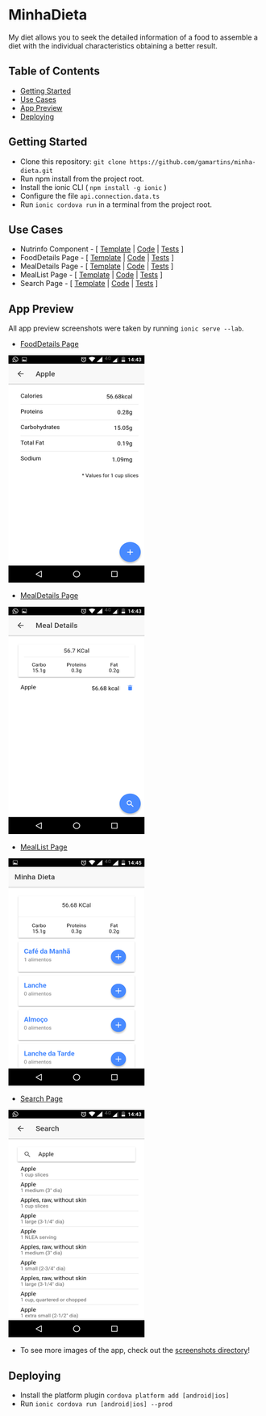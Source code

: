 # MinhaDieta
My diet allows you to seek the detailed information of a food to assemble a diet with the individual characteristics obtaining a better result.

## Table of Contents
 - [Getting Started](#getting-started)
 - [Use Cases](#use-cases)
 - [App Preview](#app-preview)
 - [Deploying](#deploying)

## Getting Started
* Clone this repository: `git clone https://github.com/gamartins/minha-dieta.git`
* Run npm install from the project root.
* Install the ionic CLI ( `npm install -g ionic` )
* Configure the file `api.connection.data.ts`
* Run `ionic cordova run` in a terminal from the project root.

## Use Cases
* Nutrinfo Component - [ [Template](https://github.com/gamartins/minha-dieta/blob/master/src/components/nutrinfo-card/nutrinfo-card.html) | [Code](https://github.com/gamartins/minha-dieta/blob/master/src/components/nutrinfo-card/nutrinfo-card.ts) | [Tests](https://github.com/gamartins/minha-dieta/blob/master/src/components/nutrinfo-card/nutrinfo-card.spec.ts) ]
* FoodDetails Page - [ [Template](https://github.com/gamartins/minha-dieta/blob/master/src/pages/food-details/food-details.html) | [Code](https://github.com/gamartins/minha-dieta/blob/master/src/pages/food-details/food-details.ts) | [Tests](https://github.com/gamartins/minha-dieta/blob/master/src/pages/food-details/food-details.spec.ts) ]
* MealDetails Page - [ [Template](https://github.com/gamartins/minha-dieta/blob/master/src/pages/meal-details/meal-details.html) | [Code](https://github.com/gamartins/minha-dieta/blob/master/src/pages/meal-details/meal-details.ts) | [Tests](https://github.com/gamartins/minha-dieta/blob/master/src/pages/meal-details/meal-details.spec.ts) ]
* MealList Page - [ [Template](https://github.com/gamartins/minha-dieta/blob/master/src/pages/meal-list/meal-list.html) | [Code](https://github.com/gamartins/minha-dieta/blob/master/src/pages/meal-list/meal-list.ts) | [Tests](https://github.com/gamartins/minha-dieta/blob/master/src/pages/meal-list/meal-list.spec.ts) ]
* Search Page - [ [Template](https://github.com/gamartins/minha-dieta/blob/master/src/pages/search/search.html) | [Code](https://github.com/gamartins/minha-dieta/blob/master/src/pages/search/search.ts) | [Tests](https://github.com/gamartins/minha-dieta/blob/master/src/pages/search/search.spec.ts) ]

## App Preview
All app preview screenshots were taken by running `ionic serve --lab`.
* [FoodDetails Page](https://github.com/gamartins/minha-dieta/blob/master/src/pages/food-details/food-details.html)
<img src="resources/screenshots/FoodDetailsPage.png" alt="FoodDetailsPage">

* [MealDetails Page](https://github.com/gamartins/minha-dieta/blob/master/src/pages/meal-details/meal-details.html)
<img src="resources/screenshots/MealDetailsPage.png" alt="MealDetailsPage">

* [MealList Page](https://github.com/gamartins/minha-dieta/blob/master/src/pages/meal-list/meal-list.html)
<img src="resources/screenshots/MealListPage.png" alt="MealListPage">

* [Search Page](https://github.com/gamartins/minha-dieta/blob/master/src/pages/search/search.html)
<img src="resources/screenshots/SearchPage.png" alt="SearchPage">

* To see more images of the app, check out the [screenshots directory](https://github.com/gamartins/minha-dieta/tree/master/resources/screenshots)!

## Deploying
* Install the platform plugin `cordova platform add [android|ios]`
* Run `ionic cordova run [android|ios] --prod`
